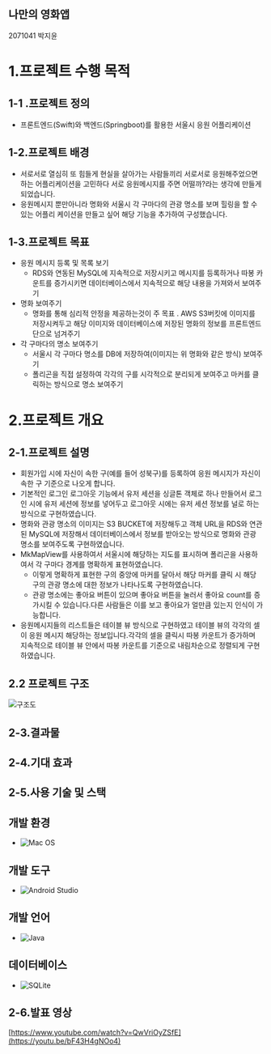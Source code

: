 

## 나만의 영화앱

2071041 박지윤 




# 1.프로젝트 수행 목적


## 1-1 .프로젝트 정의

- 프론트엔드(Swift)와 백엔드(Springboot)를 활용한 서울시 응원 어플리케이션


## 1-2.프로젝트 배경

- 서로서로 열심히 또 힘들게 현실을 살아가는 사람들끼리 서로서로 응원해주었으면 하는 어플리케이션을 고민하다 서로 응원메시지를 주면 어떨까?라는 생각에 만들게 되었습니다.
- 응원메시지 뿐만아니라 명화와 서울시 각 구마다의 관광 명소를 보며 힐링을 할 수있는 어플리 케이션을 만들고 싶어 해당 기능을 추가하여 구성했습니다.



## 1-3.프로젝트 목표

- 응원 메시지 등록 및 목록 보기
    - RDS와 연동된 MySQL에 지속적으로 저장시키고 메시지를 등록하거나 따봉 카운트를 증가시키면 데이터베이스에서 지속적으로 해당 내용을 가져와서 보여주기
- 명화 보여주기
    - 명화를 통해 심리적 안정을 제공하는것이 주 목표 . AWS S3버킷에 이미지를 저장시켜두고 해당 이미지와 데이터베이스에 저장된 명화의 정보를 프론트엔드 단으로 넘겨주기
- 각 구마다의 명소 보여주기
    - 서울시 각 구마다 명소를 DB에 저장하여(이미지는 위 명화와 같은 방식)  보여주기
    - 폴리곤을 직접 설정하여 각각의 구를 시각적으로 분리되게 보여주고 마커를 클릭하는 방식으로 명소 보여주기



# 2.프로젝트 개요



## 2-1.프로젝트 설명

- 회원가입 시에 자신이 속한 구(예를 들어 성북구)를 등록하여 응원 메시지가 자신이 속한 구 기준으로 나오게 합니다.
- 기본적인 로그인 로그아웃 기능에서 유저 세션을 싱글톤 객체로 하나 만들어서 로그인 시에 유저 세션에 정보를 넣어두고 로그아웃 시에는 유저 세션 정보를 널로 하는 방식으로 구현하였습니다.
- 명화와 관광 명소의 이미지는 S3 BUCKET에 저장해두고 객체 URL을 RDS와 연관된 MySQL에 저장해서 데이터베이스에서 정보를 받아오는 방식으로 명화와 관광 명소를 보여주도록 구현하였습니다.
- MkMapView를 사용하여서 서울시에 해당하는 지도를 표시하며 폴리곤을 사용하여서 각 구마다 경계를 명확하게 표현하였습니다.
    - 이렇게 명확하게 표현한 구의 중앙에 마커를 달아서 해당 마커를 클릭 시 해당 구의 관광 명소에 대한 정보가 나타나도록 구현하였습니다.
    - 관광 명소에는 좋아요 버튼이 있으며 좋아요 버튼을 눌러서 좋아요 count를 증가시킬 수 있습니다.다른 사람들은 이를 보고 좋아요가 얼만큼 있는지 인식이 가능합니다.
- 응원메시지들의 리스트들은 테이블 뷰 방식으로 구현하였고 테이블 뷰의 각각의 셀이 응원 메시지 해당하는 정보입니다.각각의 셀을 클릭시 따봉 카운트가 증가하며 지속적으로 테이블 뷰 안에서 따봉 카운트를 기준으로 내림차순으로 정렬되게 구현하였습니다.



## **2.2 프로젝트 구조**

![구조도](https://github.com/woody6624/ios_final/assets/103871252/15ee1a34-bf98-46de-968f-dd691180cbb9)





## 2-3.결과물







## 2-4.기대 효과




## 2-5.사용 기술 및 스택

## 개발 환경
  - ![Mac OS](https://img.shields.io/badge/OS-Mac%20OS-brightgreen)

## 개발 도구
  - ![Android Studio](https://img.shields.io/badge/IDE-Android%20Studio-green)

## 개발 언어
  - ![Java](https://img.shields.io/badge/Language-Java-orange)

## 데이터베이스
  - ![SQLite](https://img.shields.io/badge/Database-SQLite-blue)

## 2-6.발표 영상

[https://www.youtube.com/watch?v=QwVriOyZSfE](https://youtu.be/bF43H4gNOo4)
